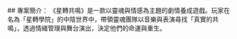 \## 專案簡介：
《星轉共鳴》是一款以靈魂與情感為主題的劇情養成遊戲。玩家在名為「星轉學院」的中陰世界中，帶領靈魂團隊以音樂與表演尋找「真實的共鳴」，透過情緒管理與舞台演出，決定他們的命運與重生。

